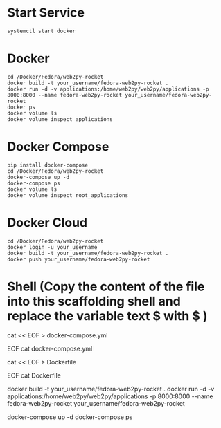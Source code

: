 # Start Service
	systemctl start docker

# Docker
	cd /Docker/Fedora/web2py-rocket
	docker build -t your_username/fedora-web2py-rocket .
	docker run -d -v applications:/home/web2py/web2py/applications -p 8000:8000 --name fedora-web2py-rocket your_username/fedora-web2py-rocket
	docker ps 
	docker volume ls
	docker volume inspect applications

# Docker Compose
	pip install docker-compose
	cd /Docker/Fedora/web2py-rocket
	docker-compose up -d
	docker-compose ps
	docker volume ls
	docker volume inspect root_applications

# Docker Cloud
	cd /Docker/Fedora/web2py-rocket
	docker login -u your_username
	docker build -t your_username/fedora-web2py-rocket .
	docker push your_username/fedora-web2py-rocket

# Shell (Copy the content of the file into this scaffolding shell and replace the variable text $ with \$ )
cat << EOF > docker-compose.yml

EOF
cat docker-compose.yml

cat << EOF > Dockerfile

EOF
cat Dockerfile

docker build -t your_username/fedora-web2py-rocket .
docker run -d -v applications:/home/web2py/web2py/applications -p 8000:8000 --name fedora-web2py-rocket your_username/fedora-web2py-rocket

docker-compose up -d
docker-compose ps
